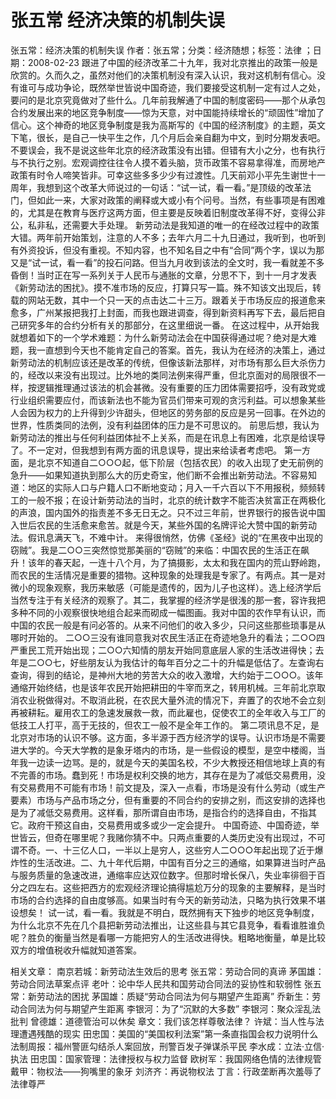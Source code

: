 # 张五常  经济决策的机制失误

张五常：经济决策的机制失误
作者：张五常；分类：经济随想；标签：法律 ；日期：2008-02-23
跟进了中国的经济改革二十九年，我对北京推出的政策一般是欣赏的。久而久之，虽然对他们的决策机制没有深入认识，我对这机制有信心。没有谁可与成功争论，既然举世皆说中国奇迹，我们要接受这机制一定有过人之处，要问的是北京究竟做对了些什么。几年前我解通了中国的制度密码——那个从承包合约发展出来的地区竞争制度——惊为天意，对中国能持续增长的“顽固性”增加了信心。这个神奇的地区竞争制度是我为高斯写的《中国的经济制度》的主题，英文下笔，很长，是自己一快平生之作，几个月后会亲自翻为中文，到时分期发表吧。
不要误会，我不是说这些年北京的经济政策没有出错。但错有大小之分，也有执行与不执行之别。宏观调控往往令人摸不着头脑，货币政策不容易拿得准，而房地产政策有时令人啼笑皆非。可幸这些多多少少有过渡性。几天前邓小平先生谢世十一周年，我想到这个改革大师说过的一句话：“试一试，看一看。”是顶级的改革法门，但如此一来，大家对政策的阐释或大或小有个问号。当然，有些事项是有困难的，尤其是在教育与医疗这两方面，但主要是反映着旧制度改革得不好，变得公非公，私非私，还需要大手处理。
新劳动法是我知道的唯一的在经改过程中的政策大错。两年前开始策划，注意的人不多；去年六月二十九日通过，我听到，也听到有外资投诉，但没有重视。不知内容，也不知名目之中有“合同”两个字，误以为那又是“试一试，看一看”的投石问路。但当九月收到该法的全文时，我一看就差不多昏倒！当时正在写一系列关于人民币与通胀的文章，分思不下，到十一月才发表《新劳动法的困扰》。摸不准市场的反应，打算只写一篇。殊不知该文出现后，转载的网站无数，其中一个只一天的点击达二十三万。跟着关于市场反应的报道愈来愈多，广州某报把我打上封面，而我也跟进调查，得到新资料再写下去，最后把自己研究多年的合约分析有关的那部分，在这里细说一番。
在这过程中，从开始我就想着如下的一个学术难题：为什么新劳动法会在中国获得通过呢？绝对是大难题，我一直想到今天也不能肯定自己的答案。首先，我认为在经济的决策上，通过新劳动法的机制应该还是改革的传统，但像该新法那样，对市场有那么巨大杀伤力的，经改以来没有出现过。比外地的类同法例来得严重，但北京面对的局限很不一样，按逻辑推理通过该法的机会甚微。没有重要的压力团体需要招呼，没有政党或行业组织需要应付，而该新法也不能为官员们带来可观的贪污利益。可以想象某些人会因为权力的上升得到少许甜头，但地区的劳务部的反应是另一回事。在外边的世界，性质类同的法例，没有利益团体的压力是不可思议的。
前思后想，我认为新劳动法的推出与任何利益团体扯不上关系，而是在讯息上有困难，北京是给误导了。不一定对，但我想到有两方面的讯息误导，提出来给读者考虑吧。
第一方面，是北京不知道自二○○○起，低下阶层（包括农民）的收入出现了史无前例的急升——如果知道执到那么大的历史奇宝，他们断不会推出新劳动法。不容易知道：地区的实际人口与户籍人口不断地变动；月入一千六百以下不用报税，频频转工的一般不报；在设计新劳动法的当时，北京的统计数字不能否决贫富正在两极化的声浪，国内国外的指责差不多无日无之。只不过三年前，世界银行的报告说中国入世后农民的生活愈来愈苦。就是今天，某些外国的名牌评论大赞中国的新劳动法。假讯息满天飞，不难中计。
来得很悄然，仿佛《圣经》说的“在黑夜中出现的窃贼”。我是二○○三突然惊觉那美丽的“窃贼”的来临：中国农民的生活正在飙升！该年的春天起，一连十八个月，为了搞摄影，太太和我在国内的荒山野岭跑，而农民的生活情况是重要的猎物。这种现象的处理我是专家了。有两点。其一是对微小的现象观察，我历来敏感（可能是遗传的，因为儿子也这样）。选上经济学后当然专注于有关经济的观察了。其二，我掌握的经济学是很浅的那一套，容许我把多种不同的小观察很快地组合起来而砌成一幅图画。我对中国的农作早有认识，而中国的农民一般是有问必答的。从来不问他们的收入多少，只问这些那些琐事是从哪时开始的。
二○○三没有谁同意我对农民生活正在奇迹地急升的看法；二○○四严重民工荒开始出现；二○○六知情的朋友开始同意底层人家的生活改进得快；去年是二○○七，好些朋友认为我估计的每年百分之二十的升幅是低估了。左查询右查询，得到的结论，是神州大地的劳苦大众的收入激增，大约始于二○○○。该年通缩开始终结，也是该年农民开始把耕田的牛宰而烹之，转用机械。三年前北京取消农业税做得对。不取消此税，在农民大量外流的情况下，弃置了的农地不会立刻再被耕耘。雇用农工的急速发展救一救，而此雇也，促使农工的全年收入与工厂的低技工人打平，高于无技的，但农工一般不是全年工作的。
第二项讯息不足，是北京对市场的认识不够。这方面，多半源于西方经济学的误导。认识市场是不需要进大学的。今天大学教的是象牙塔内的市场，是一些假设的模型，是空中楼阁，当年我一边读一边骂。是的，就是今天的美国名校，不少大教授还相信地球上真的有不完善的市场。蠢到死！市场是权利交换的地方，其存在是为了减低交易费用，没有交易费用不可能有市场！前文提及，深入一点看，市场是没有什么劳动（或生产要素）市场与产品市场之分，但有重要的不同合约的安排之别，而这安排的选择也是为了减低交易费用。这样看，那所谓自由市场，是指合约的选择自由，不指其它。政府干预这自由，交易费用或多或少一定会提升。
中国奇迹、中国奇迹，举世皆云，但奇在哪里呢？我赌你猜不中。只两点重要的人类历史没有出现过，不可谓不奇。一、十三亿人口，一半以上是穷人，这些穷人二○○○年起出现了近于爆炸性的生活改进。二、九十年代后期，中国有百分之三的通缩，如果算进当时产品与服务质量的急速改进，通缩率应达双位数字。但那时增长保八，失业率徘徊于百分之四左右。这些把西方的宏观经济理论搞得尴尬万分的现象的主要解释，是当时市场的合约选择的自由度够高。如果当时有今天的新劳动法，只略为执行效果不堪设想矣！
试一试，看一看。我就是不明白，既然拥有天下独步的地区竞争制度，为什么北京不先在几个县把新劳动法推出，让这些县与其它县竞争，看看谁胜谁负呢？胜负的衡量当然是看哪一方能把穷人的生活改进得快。粗略地衡量，单是比较双方的增值税收升幅就知道答案。

相关文章：
南京若城：新劳动法生效后的思考
张五常：劳动合同的真谛
茅国雄：劳动合同法草案点评
老叶：论中华人民共和国劳动合同法的妥协性和软弱性
张五常：新劳动法的困扰
茅国雄：质疑“劳动合同法为何与期望产生距离”
乔新生：劳动合同法为何与期望产生距离
李银河：为了“沉默的大多数”
李银河：聚众淫乱法批判
曾德雄：道德管治可以休矣
章文：我们该怎样尊敬法律？
许斌：当人性与法理遭遇残酷的现实
田忠国：美国的“美国权利法案”第一条直指国会权力说明什么
法制周报：福州警匪勾结杀人案回放，刑警百发子弹谋杀平民
李水成：立法·立信·执法
田忠国：国家管理：法律授权与权力监督
欧树军：我国网络色情的法律规管
戴甲：物权法——狗嘴里的象牙
刘济齐：再说物权法
丁言：行政垄断再次羞辱了法律尊严